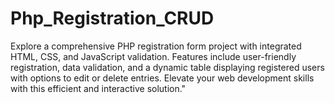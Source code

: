 # Php_Registration_CRUD
Explore a comprehensive PHP registration form project with integrated HTML, CSS, and JavaScript validation. Features include user-friendly registration, data validation, and a dynamic table displaying registered users with options to edit or delete entries. Elevate your web development skills with this efficient and interactive solution."
